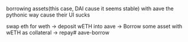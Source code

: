borrowing assets(this case, DAI cause it seems stable) with aave the pythonic way cause their UI sucks

swap eth for weth -> deposit wETH into aave -> Borrow some asset with wETH as collateral -> repay# aave-borrow
